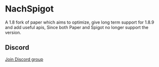 # NachSpigot
A 1.8 fork of paper which aims to optimize, give long term support for 1.8.9 and add useful apis, 
Since both Paper and Spigot no longer support the version.

## Discord
[Join Discord group](https://discord.gg/SBTEbSx)
